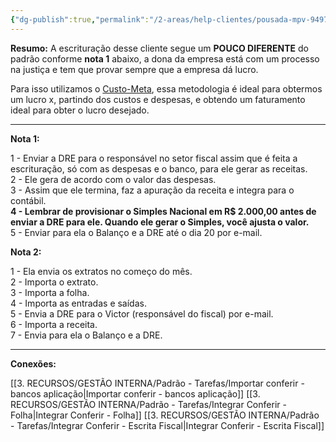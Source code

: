 ```yaml
---
{"dg-publish":true,"permalink":"/2-areas/help-clientes/pousada-mpv-9497/","dgPassFrontmatter":true,"created":"2025-06-09T21:50:52.666-03:00","updated":"2025-06-09T22:17:05.050-03:00"}
---
```



**Resumo:** 
A escrituração desse cliente segue um **POUCO DIFERENTE** do padrão conforme **nota 1** abaixo, a dona da empresa está com um processo na justiça e tem que provar sempre que a empresa dá lucro.

Para isso utilizamos o [Custo-Meta](https://maisretorno.com/portal/termos/c/custo-meta), essa metodologia é ideal para obtermos um lucro x, partindo dos custos e despesas, e obtendo um faturamento ideal para obter o lucro desejado.

---

**Nota 1:**

1 - Enviar a DRE para o responsável no setor fiscal assim que é feita a escrituração, só com as despesas e o banco, para ele gerar as receitas.  
2 - Ele gera de acordo com o valor das despesas.  
3 - Assim que ele termina, faz a apuração da receita e integra para o contábil.  
**4 - Lembrar de provisionar o Simples Nacional em R$ 2.000,00 antes de enviar a DRE para ele. Quando ele gerar o Simples, você ajusta o valor.**  
5 - Enviar para ela o Balanço e a DRE até o dia 20 por e-mail.

**Nota 2:**

1 - Ela envia os extratos no começo do mês.  
2 - Importa o extrato.  
3 - Importa a folha.  
4 - Importa as entradas e saídas.  
5 - Envia a DRE para o Victor (responsável do fiscal) por e-mail.  
6 - Importa a receita.  
7 - Envia para ela o Balanço e a DRE.


---

**Conexões:**

[[3. RECURSOS/GESTÃO INTERNA/Padrão - Tarefas/Importar conferir - bancos aplicação\|Importar conferir - bancos aplicação]]
[[3. RECURSOS/GESTÃO INTERNA/Padrão - Tarefas/Integrar Conferir - Folha\|Integrar Conferir - Folha]]
[[3. RECURSOS/GESTÃO INTERNA/Padrão - Tarefas/Integrar Conferir - Escrita Fiscal\|Integrar Conferir - Escrita Fiscal]]
